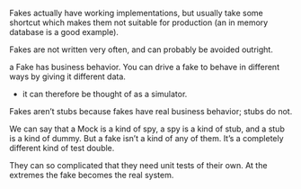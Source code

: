 
Fakes actually have working implementations, but usually take some shortcut which makes them not suitable for production (an in memory database is a good example).

Fakes are not written very often, and can probably be avoided outright.

a Fake has business behavior. You can drive a fake to behave in different ways by giving it different data.
- it can therefore be thought of as a simulator.

Fakes aren’t stubs because fakes have real business behavior; stubs do not.

We can say that a Mock is a kind of spy, a spy is a kind of stub, and a stub is a kind of dummy. But a fake isn’t a kind of any of them. It’s a completely different kind of test double.

They can so complicated that they need unit tests of their own. At the extremes the fake becomes the real system.
